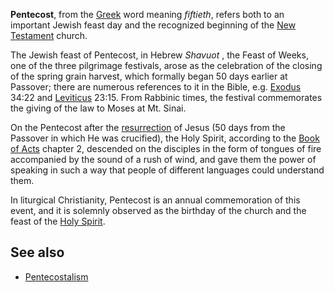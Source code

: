 **Pentecost**, from the [Greek](Greek "Greek") word meaning
*fiftieth*, refers both to an important Jewish feast day and the
recognized beginning of the
[New Testament](New_Testament "New Testament") church.

The Jewish feast of Pentecost, in Hebrew *Shavuot* , the Feast of
Weeks, one of the three pilgrimage festivals, arose as the
celebration of the closing of the spring grain harvest, which
formally began 50 days earlier at Passover; there are numerous
references to it in the Bible, e.g. [Exodus](Exodus "Exodus") 34:22
and [Leviticus](Leviticus "Leviticus") 23:15. From Rabbinic times,
the festival commemorates the giving of the law to Moses at Mt.
Sinai.

On the Pentecost after the
[resurrection](Resurrection "Resurrection") of Jesus (50 days from
the Passover in which He was crucified), the Holy Spirit, according
to the [Book of Acts](Acts_of_the_Apostles "Acts of the Apostles")
chapter 2, descended on the disciples in the form of tongues of
fire accompanied by the sound of a rush of wind, and gave them the
power of speaking in such a way that people of different languages
could understand them.

In liturgical Christianity, Pentecost is an annual commemoration of
this event, and it is solemnly observed as the birthday of the
church and the feast of the
[Holy Spirit](Holy_Spirit "Holy Spirit").


## See also

-   [Pentecostalism](Pentecostalism "Pentecostalism")



